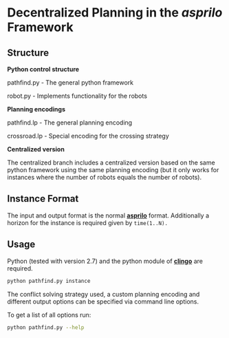 # Decentralized Planning in the *asprilo* Framework

## Structure

**Python control structure**

pathfind.py - The general python framework 

robot.py - Implements functionality for the robots

**Planning encodings**

pathfind.lp - The general planning encoding 

crossroad.lp - Special encoding for the crossing strategy

**Centralized version**

The centralized branch includes a centralized version based on the same python framework using the same planning encoding (but it only works for instances where the number of robots equals the number of robots).

## Instance Format

The input and output format is the normal [**asprilo**](<https://potassco.org/asprilo>) format.
Additionally a horizon for the instance is required given by `time(1..N).`

## Usage

Python (tested with version 2.7) and the python module of [**clingo**](<https://github.com/potassco/clingo>) are required.

```bash
python pathfind.py instance
```

The conflict solving strategy used, a custom planning encoding and different output options can be specified via command line options.

To get a list of all options run:
```bash
python pathfind.py --help
```
